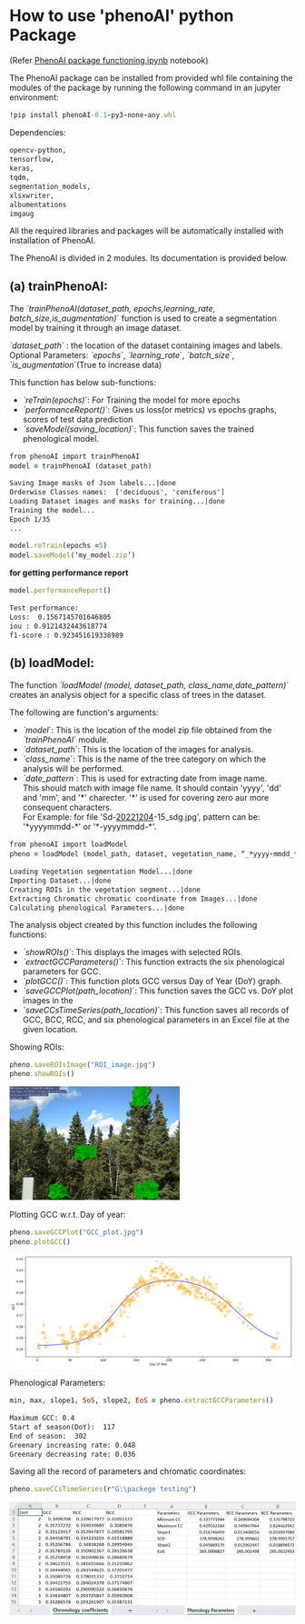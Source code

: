 # **How to use 'phenoAI' python Package**

  
(Refer [PhenoAI package functioning.ipynb](PhenoAI%20package%20functioning.ipynb) notebook)

The PhenoAI package can be installed from provided whl file containing the modules of the package by running the following command in an jupyter environment:
```ruby
!pip install phenoAI-0.1-py3-none-any.whl
```

Dependencies: 
```
opencv-python,
tensorflow,
keras,
tqdm,
segmentation_models,
xlsxwriter,
albumentations
imgaug
```
All the required libraries and packages will be automatically installed with installation of PhenoAI.

The PhenoAI is divided in 2 modules. Its documentation is provided below.
## (a)  trainPhenoAI: 
The *\`trainPhenoAI(dataset_path, epochs,learning_rate, batch_size,is_augmentation)*\` function is used to create a segmentation model by training it through an image dataset. 

*\`dataset_path*\` : the location of the dataset containing images and labels. 
Optional Parameters: *\`epochs*\`, *\`learning_rate*\`, *\`batch_size*\`, *\`is_augmentation*\`(True to increase data)

This function has below sub-functions: 
- *\`reTrain(epochs)*\`: For Training the model for more epochs 
- *\`performanceReport()*\`: Gives us loss(or metrics) vs epochs graphs, scores of test data prediction
-	 *\`saveModel(saving_location)*\`: This function saves the trained phenological model. 

``` ruby
from phenoAI import trainPhenoAI
model = trainPhenoAI (dataset_path)
```
```
Saving Image masks of Json labels...|done
Orderwise Classes names:  ['deciduous', 'coniferous']
Loading Dataset images and masks for training...|done
Training the model...
Epoch 1/35
...
```
```ruby
model.reTrain(epochs =5)
model.saveModel(‘my_model.zip’)
```
**for getting performance report**
```ruby
model.performanceReport()
```

```
Test performance:
Loss:  0.1567145701646805
iou : 0.9121432443618774
f1-score : 0.923451619338989
```

## (b) loadModel:

The function *\`loadModel (model, dataset_path, class_name,date_pattern)*\` creates an analysis object for a specific class of trees in the dataset. 

The following are function's arguments:
- *\`model*\`: This is the location of the model zip file obtained from the *\`trainPhenoAI*\` module.
- *\`dataset_path*\`: This is the location of the images for analysis.
- *\`class_name*\`: This is the name of the tree category on which the analysis will be performed. 
- *\`date_pattern*\`: This is used for extracting date from image name. <br>
This should match with image file name. It should contain 'yyyy', 'dd' and 'mm', and '*' charecter. '\*' is used for covering zero aur more consequent characters.<br>
For Example: for file 'Sd-<u>20221204</u>-15_sdg.jpg', pattern can be: '\*yyyymmdd-\*' or '\*-yyyymmdd-\*'.

```ruby
from phenoAI import loadModel
pheno = loadModel (model_path, dataset, vegetation_name, “_*yyyy-mmdd_*”)
```
```
Loading Vegetation segmentation Model...|done
Importing Dataset...|done
Creating ROIs in the vegetation segment...|done
Extracting Chromatic chromatic coordinate from Images...|done
Calculating phenological Parameters...|done
```
The analysis object created by this function includes the following functions:

- *\`showROIs()*\`: This displays the images with selected ROIs.
- *\`extractGCCParameters()*\`: This function extracts the six phenological parameters for GCC.
- *\`plotGCC()*\`: This function plots GCC versus Day of Year (DoY) graph.
- *\`saveGCCPlot(path_location)*\`: This function saves the GCC vs. DoY plot images in the 
- *\`saveCCsTimeSeries(path_location)*\`: This function saves all records of GCC, BCC, RCC, and six phenological parameters in an Excel file at the given location. 


Showing ROIs:
```ruby
pheno.saveROIsImage("ROI_image.jpg")
pheno.showROIs()
```
<img  src="./roi_image.png" width="300" height="200" />        

Plotting GCC w.r.t. Day of year:
```ruby
pheno.saveGCCPlot("GCC_plot.jpg")
pheno.plotGCC()
```
<img  src="./gcc%20plot.png" width="500" height="200" />         

Phenological Parameters: 
```ruby
min, max, slope1, SoS, slope2, EoS = pheno.extractGCCParameters()
```
```
Maximum GCC: 0.4
Start of season(DoY):  117
End of season:  302
Greenary increasing rate: 0.048
Greenary decreasing rate: 0.036
```
Saving all the record of parameters and chromatic coordinates:
``` ruby
pheno.saveCCsTimeSeries(r"G:\packege testing")
```
<img  src="./time%20series%20excel.png" width="650" height="200" /> 
